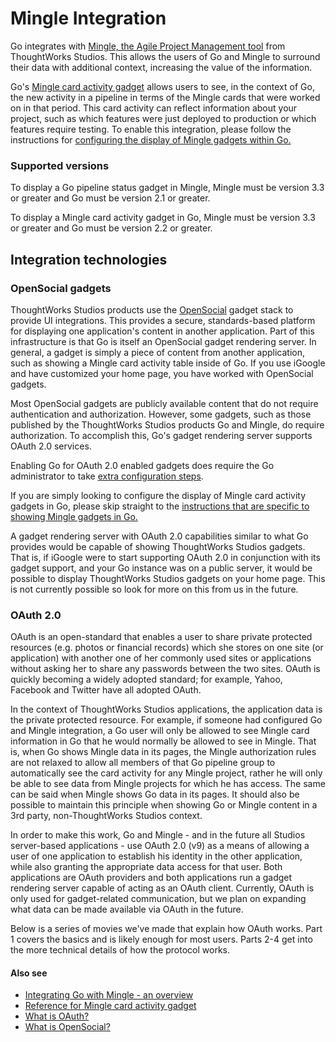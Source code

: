# Mingle Integration

Go integrates with [Mingle, the Agile Project Management tool](http://www.thoughtworks.com/products/mingle-agile-project-management/) from ThoughtWorks Studios. This allows the users of Go and Mingle to surround their data with additional context, increasing the value of the information.

Go's [Mingle card activity gadget](mingle_card_activity_gadget.md) allows users to see, in the context of Go, the new activity in a pipeline in terms of the Mingle cards that were worked on in that period. This card activity can reflect information about your project, such as which features were just deployed to production or which features require testing. To enable this integration, please follow the instructions for [configuring the display of Mingle gadgets within Go.](mingle_in_go.md)

### Supported versions

To display a Go pipeline status gadget in Mingle, Mingle must be version 3.3 or greater and Go must be version 2.1 or greater.

To display a Mingle card activity gadget in Go, Mingle must be version 3.3 or greater and Go must be version 2.2 or greater.

## Integration technologies

### OpenSocial gadgets

ThoughtWorks Studios products use the [OpenSocial](http://www.opensocial.org/) gadget stack to provide UI integrations. This provides a secure, standards-based platform for displaying one application's content in another application. Part of this infrastructure is that Go is itself an OpenSocial gadget rendering server. In general, a gadget is simply a piece of content from another application, such as showing a Mingle card activity table inside of Go. If you use iGoogle and have customized your home page, you have worked with OpenSocial gadgets.

Most OpenSocial gadgets are publicly available content that do not require authentication and authorization. However, some gadgets, such as those published by the ThoughtWorks Studios products Go and Mingle, do require authorization. To accomplish this, Go's gadget rendering server supports OAuth 2.0 services.

Enabling Go for OAuth 2.0 enabled gadgets does require the Go administrator to take [extra configuration steps](mingle_in_go.md).

If you are simply looking to configure the display of Mingle card activity gadgets in Go, please skip straight to the [instructions that are specific to showing Mingle gadgets in Go.](mingle_in_go.md)

A gadget rendering server with OAuth 2.0 capabilities similar to what Go provides would be capable of showing ThoughtWorks Studios gadgets. That is, if iGoogle were to start supporting OAuth 2.0 in conjunction with its gadget support, and your Go instance was on a public server, it would be possible to display ThoughtWorks Studios gadgets on your home page. This is not currently possible so look for more on this from us in the future.

### OAuth 2.0

OAuth is an open-standard that enables a user to share private protected resources (e.g. photos or financial records) which she stores on one site (or application) with another one of her commonly used sites or applications without asking her to share any passwords between the two sites. OAuth is quickly becoming a widely adopted standard; for example, Yahoo, Facebook and Twitter have all adopted OAuth.

In the context of ThoughtWorks Studios applications, the application data is the private protected resource. For example, if someone had configured Go and Mingle integration, a Go user will only be allowed to see Mingle card information in Go that he would normally be allowed to see in Mingle. That is, when Go shows Mingle data in its pages, the Mingle authorization rules are not relaxed to allow all members of that Go pipeline group to automatically see the card activity for any Mingle project, rather he will only be able to see data from Mingle projects for which he has access. The same can be said when Mingle shows Go data in its pages. It should also be possible to maintain this principle when showing Go or Mingle content in a 3rd party, non-ThoughtWorks Studios context.

In order to make this work, Go and Mingle - and in the future all Studios server-based applications - use OAuth 2.0 (v9) as a means of allowing a user of one application to establish his identity in the other application, while also granting the appropriate data access for that user. Both applications are OAuth providers and both applications run a gadget rendering server capable of acting as an OAuth client. Currently, OAuth is only used for gadget-related communication, but we plan on expanding what data can be made available via OAuth in the future.

Below is a series of movies we've made that explain how OAuth works. Part 1 covers the basics and is likely enough for most users. Parts 2-4 get into the more technical details of how the protocol works.

#### Also see

-   [Integrating Go with Mingle - an overview](mingle_integration.md)
-   [Reference for Mingle card activity gadget](mingle_card_activity_gadget.md)
-   [What is OAuth?](../faq/what_is_oauth.md)
-   [What is OpenSocial?](../faq/what_is_opensocial.md)
